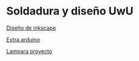 # Soldadura y diseño UwU


[Diseño de inkscape](https://github.com/Albitah24/Soldadura-y-diseno-UwU/blob/main/inkscape.md#dibujos-de-inkscape-y-apuntes)

[Extra arduino](https://github.com/Albitah24/Soldadura-y-diseno-UwU/blob/main/Arduino.md#documentar-arduino)

[Lampara proyecto](https://github.com/Albitah24/Soldadura-y-diseno-UwU/blob/main/Lampara.md)
